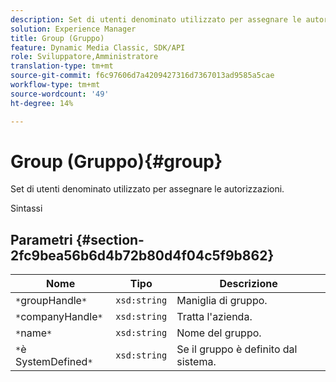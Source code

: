 ```yaml
---
description: Set di utenti denominato utilizzato per assegnare le autorizzazioni.
solution: Experience Manager
title: Group (Gruppo)
feature: Dynamic Media Classic, SDK/API
role: Sviluppatore,Amministratore
translation-type: tm+mt
source-git-commit: f6c97606d7a4209427316d7367013ad9585a5cae
workflow-type: tm+mt
source-wordcount: '49'
ht-degree: 14%

---
```



# Group (Gruppo){#group}

Set di utenti denominato utilizzato per assegnare le autorizzazioni.

Sintassi

## Parametri {#section-2fc9bea56b6d4b72b80d4f04c5f9b862}

| Nome | Tipo | Descrizione |
|---|---|---|
| `*`groupHandle`*` | `xsd:string` | Maniglia di gruppo. |
| `*`companyHandle`*` | `xsd:string` | Tratta l&#39;azienda. |
| `*`name`*` | `xsd:string` | Nome del gruppo. |
| `*`è SystemDefined`*` | `xsd:string` | Se il gruppo è definito dal sistema. |

